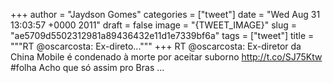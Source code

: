
+++
author = "Jaydson Gomes"
categories = ["tweet"]
date = "Wed Aug 31 13:03:57 +0000 2011"
draft = false
image = "{TWEET_IMAGE}"
slug = "ae5709d5502312981a89436432e11d1e7339bf6a"
tags = ["tweet"]
title = """RT @oscarcosta: Ex-direto..."""
+++
RT @oscarcosta: Ex-diretor da China Mobile é condenado à morte por aceitar suborno http://t.co/SJ75Ktw #folha Acho que só assim pro Bras ...
